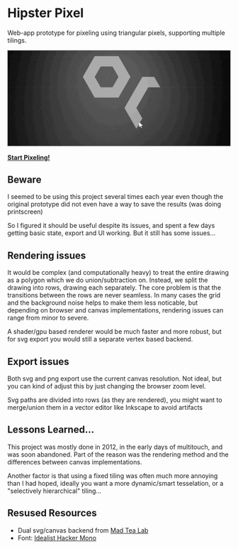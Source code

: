 # Hipster Pixel

Web-app prototype for pixeling using triangular pixels, supporting multiple tilings.

![screencap gif - pixeling with triangles](hipster-pixel.gif)

[**Start Pixeling!**](https://teadrinker.net/hipster)

## Beware

I seemed to be using this project several times each year even though the 
original prototype did not even have a way to save the results (was doing printscreen)

So I figured it should be useful despite its issues, and spent a few days getting
basic state, export and UI working. But it still has some issues...

## Rendering issues

It would be complex (and computationally heavy) to treat the entire drawing as a polygon which we do union/subtraction on.
Instead, we split the drawing into rows, drawing each separately. The core problem is that the transitions between the rows are never seamless.
In many cases the grid and the background noise helps to make them less noticable, but depending on browser and canvas implementations, rendering issues can range from minor to severe.

A shader/gpu based renderer would be much faster and more robust, but for svg export you would still a separate vertex based backend.

## Export issues

Both svg and png export use the current canvas resolution.
Not ideal, but you can kind of adjust this by just changing the browser zoom level.

Svg paths are divided into rows (as they are rendered),
you might want to merge/union them in a vector editor like Inkscape to avoid artifacts

## Lessons Learned...

This project was mostly done in 2012, in the early days of multitouch, and was soon abandoned. 
Part of the reason was the rendering method and the differences between canvas implementations.

Another factor is that using a fixed tiling was often much more annoying than I had
hoped, ideally you want a more dynamic/smart tesselation, or a "selectively hierarchical"
tiling... 

## Resused Resources

 * Dual svg/canvas backend from [Mad Tea Lab](https://madtealab.com)
 * Font: [Idealist Hacker Mono](https://github.com/teadrinker/idealist-hacker-mono-font)

